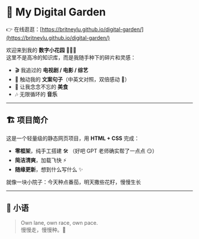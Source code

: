 # 🌱 My Digital Garden  
👉 在线逛逛：[https://britneylu.github.io/digital-garden/](https://britneylu.github.io/digital-garden/)

欢迎来到我的 **数字小花园** 👩🏻‍🌾  
这里不是高冷的知识库，而是我随手种下的碎片和灵感：  

- 🎬 我追过的 **电视剧 / 电影 / 综艺**  
- 📝 触动我的 **文案句子**（中英文对照，双倍感动 💌）  
- 🍜 让我念念不忘的 **美食**  
- 🎶 无限循环的 **音乐**  

---

## 🏗️ 项目简介  
这是一个轻量级的静态网页项目，用 **HTML + CSS** 完成：  
- **零框架**，纯手工搭建 🛠️ （好吧 GPT 老师确实帮了一点点 😏）  
- **简洁清爽**，加载飞快 ⚡  
- **随缘更新**，想到什么写什么 ✨  

就像一块小院子：今天种点番茄，明天撒些花籽，慢慢生长   

---

## 📜 小语  
> Own lane, own race, own pace.  
> 慢慢走，慢慢种。🌸
